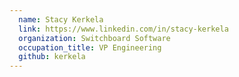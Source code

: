 ```yaml
---
  name: Stacy Kerkela
  link: https://www.linkedin.com/in/stacy-kerkela
  organization: Switchboard Software
  occupation_title: VP Engineering
  github: kerkela
---
```

